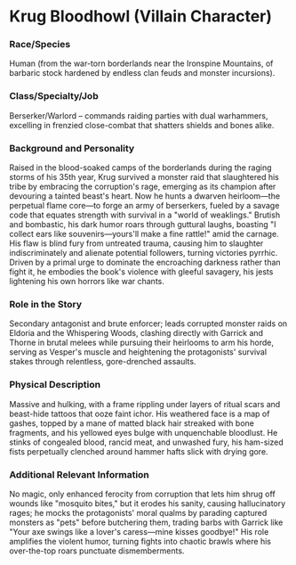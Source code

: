 # Krug Bloodhowl (Villain Character)

### Race/Species
Human (from the war-torn borderlands near the Ironspine Mountains, of barbaric stock hardened by endless clan feuds and monster incursions).

### Class/Specialty/Job
Berserker/Warlord – commands raiding parties with dual warhammers, excelling in frenzied close-combat that shatters shields and bones alike.

### Background and Personality
Raised in the blood-soaked camps of the borderlands during the raging storms of his 35th year, Krug survived a monster raid that slaughtered his tribe by embracing the corruption's rage, emerging as its champion after devouring a tainted beast's heart. Now he hunts a dwarven heirloom—the perpetual flame core—to forge an army of berserkers, fueled by a savage code that equates strength with survival in a "world of weaklings." Brutish and bombastic, his dark humor roars through guttural laughs, boasting "I collect ears like souvenirs—yours'll make a fine rattle!" amid the carnage. His flaw is blind fury from untreated trauma, causing him to slaughter indiscriminately and alienate potential followers, turning victories pyrrhic. Driven by a primal urge to dominate the encroaching darkness rather than fight it, he embodies the book's violence with gleeful savagery, his jests lightening his own horrors like war chants.

### Role in the Story
Secondary antagonist and brute enforcer; leads corrupted monster raids on Eldoria and the Whispering Woods, clashing directly with Garrick and Thorne in brutal melees while pursuing their heirlooms to arm his horde, serving as Vesper's muscle and heightening the protagonists' survival stakes through relentless, gore-drenched assaults.

### Physical Description
Massive and hulking, with a frame rippling under layers of ritual scars and beast-hide tattoos that ooze faint ichor. His weathered face is a map of gashes, topped by a mane of matted black hair streaked with bone fragments, and his yellowed eyes bulge with unquenchable bloodlust. He stinks of congealed blood, rancid meat, and unwashed fury, his ham-sized fists perpetually clenched around hammer hafts slick with drying gore.

### Additional Relevant Information
No magic, only enhanced ferocity from corruption that lets him shrug off wounds like "mosquito bites," but it erodes his sanity, causing hallucinatory rages; he mocks the protagonists' moral qualms by parading captured monsters as "pets" before butchering them, trading barbs with Garrick like "Your axe swings like a lover's caress—mine kisses goodbye!" His role amplifies the violent humor, turning fights into chaotic brawls where his over-the-top roars punctuate dismemberments.